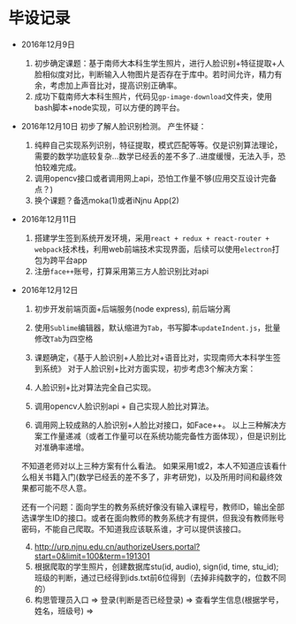 # 毕设记录

- 2016年12月9日
	1. 初步确定课题：基于南师大本科生学生照片，进行人脸识别+特征提取+人脸相似度对比，判断输入人物图片是否存在于库中。若时间允许，精力有余，考虑加上声音比对，提高识别正确率。
	2. 成功下载南师大本科生照片，代码见`gp-image-download`文件夹，使用bash脚本+node实现，可以方便的跨平台。

- 2016年12月10日
	初步了解人脸识别检测。
	产生怀疑：
	1. 纯粹自己实现系列识别，特征提取，模式匹配等等。仅是识别算法理论，需要的数学功底较复杂...数学已经丢的差不多了..进度缓慢，无法入手，恐怕较难完成。
	2. 调用opencv接口或者调用网上api，恐怕工作量不够(应用交互设计完备点？)
	3. 换个课题？备选moka(1)或者iNjnu App(2)

- 2016年12月11日
	1. 搭建学生签到系统开发环境，采用`react + redux + react-router + webpack`技术栈，利用web前端技术实现界面，后续可以使用`electron`打包为跨平台app
	2. 注册`face++`账号，打算采用第三方人脸识别比对api
	
- 2016年12月12日
	1. 初步开发前端页面+后端服务(node express), 前后端分离
	2. 使用`Sublime`编辑器，默认缩进为`Tab`，书写脚本`updateIndent.js`，批量修改`Tab`为四空格
	
	3. 课题确定，《基于人脸识别+人脸比对+语音比对，实现南师大本科学生签到系统》
	对于人脸识别+比对方面实现，初步考虑3个解决方案：
	1. 人脸识别+比对算法完全自己实现。
	2. 调用opencv人脸识别api + 自己实现人脸比对算法。
	3. 调用网上较成熟的人脸识别+人脸比对接口，如Face++。
	以上三种解决方案工作量递减（或者工作量可以在系统功能完备性方面体现），但是识别比对准确率递增。

	不知道老师对以上三种方案有什么看法。
	如果采用1或2，本人不知道应该看什么相关书籍入门(数学已经丢的差不多了，非考研党)，以及所用时间和最终效果都可能不尽人意。

	还有一个问题：面向学生的教务系统好像没有输入课程号，教师ID，输出全部选课学生ID的接口。或者在面向教师的教务系统才有提供，但我没有教师账号密码，不能自己爬取。不知道我应该联系谁，才可以提供该接口。
	
	4. http://urp.njnu.edu.cn/authorizeUsers.portal?start=0&limit=100&term=191301
	5. 根据爬取的学生照片，创建数据库stu(id, audio), sign(id, time, stu_id); 班级的判断，通过已经得到ids.txt前6位得到（去掉非纯数字的，位数不同的）
	6. 构思管理员入口 => 登录(判断是否已经登录) => 查看学生信息(根据学号，姓名，班级号) => 
